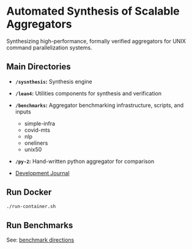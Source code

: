 # Automated Synthesis of Scalable Aggregators

Synthesizing high-performance, formally verified aggregators for UNIX command parallelization systems.

## Main Directories

- **`/sysnthesis`:** Synthesis engine
- **`/lean4`:** Utilities components for synthesis and verification
- **`/benchmarks`:** Aggregator benchmarking infrastructure, scripts, and inputs

  - simple-infra
  - covid-mts
  - nlp
  - oneliners
  - unix50

- **`/py-2`:** Hand-written python aggregator for comparison

- [Development Journal](https://docs.google.com/document/d/12ebNS5_1kkoFkpU3S3NS9DIrPAuxr-mCZgHv_gskQag/edit#heading=h.d7q5gi7oemm1)

## Run Docker

```bash
./run-container.sh
```

## Run Benchmarks

See: [benchmark directions](/benchmarks/readme.md)
